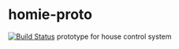 homie-proto
===========
[![Build Status](https://drone.io/github.com/VoidShaper/homie-proto/status.png)](https://drone.io/github.com/VoidShaper/homie-proto/latest)
prototype for house control system
